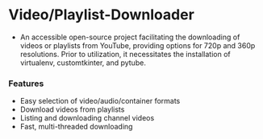 # Video/Playlist-Downloader
* An accessible open-source project facilitating the downloading of videos or playlists from YouTube, providing options for 720p and 360p resolutions. Prior to utilization, it necessitates the installation of virtualenv, customtkinter, and pytube.
### Features

* Easy selection of video/audio/container formats
* Download videos from playlists
* Listing and downloading channel videos
* Fast, multi-threaded downloading

